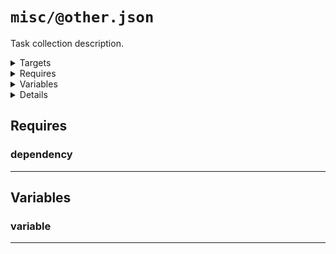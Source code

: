 # `misc/@other.json`

Task collection description.

<!---0--><details>
<!---0--><summary>Targets</summary>

```
project
└─ misc.txt
```

<!---0--></details>

<!---0--><details>
<!---0--><summary>Requires</summary>

- [dependency](#req-ref-dependency)

<!---0--></details>

<!---0--><details>
<!---0--><summary>Variables</summary>

- [variable](#var-ref-variable)

<!---0--></details>

<!---0--><details>
<!---0--><summary>Details</summary>

## misc/task

_Updating `misc.txt` using `overwrite`._

- Some purpose.

<!---1--><details>
<!---1--><summary>Targets</summary>

```
project
└─ misc.txt
```

<!---1--></details>

<!---1--><details>
<!---1--><summary>Requires</summary>

- [dependency](#req-ref-dependency)

<!---1--></details>

<!---1--><details>
<!---1--><summary>Variables</summary>

- [variable](#var-ref-variable)

<!---1--></details>

</details>

## Requires

### <a name="req-ref-dependency">dependency</a>

------

## Variables

### <a name="var-ref-variable">variable</a>

------

